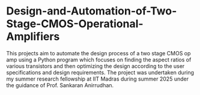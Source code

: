 # Design-and-Automation-of-Two-Stage-CMOS-Operational-Amplifiers
This projects aim to automate the design process of a two stage CMOS op amp using a Python program which focuses on finding the aspect ratios of various transistors and then optimizing the design according to the user specifications and design requirements.
The project was undertaken during my summer research fellowship at IIT Madras during summer 2025 under the guidance of Prof. Sankaran Anirrudhan.
